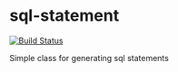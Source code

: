 # sql-statement

[![Build Status](https://travis-ci.org/matt1795/sql-statement.svg?branch=master)](https://travis-ci.org/matt1795/sql-statement)

Simple class for generating sql statements
